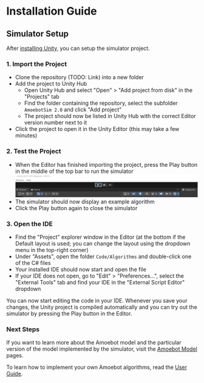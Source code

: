 # Installation Guide

## Simulator Setup

After [installing Unity](unity.md), you can setup the simulator project.

### 1. Import the Project

- Clone the repository (TODO: Link) into a new folder
- Add the project to Unity Hub
	- Open Unity Hub and select "Open" > "Add project from disk" in the "Projects" tab
	- Find the folder containing the repository, select the subfolder `AmoebotSim 2.0` and click "Add project"
	- The project should now be listed in Unity Hub with the correct Editor version number next to it
- Click the project to open it in the Unity Editor (this may take a few minutes)

### 2. Test the Project

- When the Editor has finished importing the project, press the Play button in the middle of the top bar to run the simulator
	![Play Button Image](../images/play_button.png)
- The simulator should now display an example algorithm
- Click the Play button again to close the simulator

### 3. Open the IDE

- Find the "Project" explorer window in the Editor (at the bottom if the Default layout is used; you can change the layout using the dropdown menu in the top-right corner)
- Under "Assets", open the folder `Code/Algorithms` and double-click one of the C# files
- Your installed IDE should now start and open the file
- If your IDE does not open, go to "Edit" > "Preferences...", select the "External Tools" tab and find your IDE in the "External Script Editor" dropdown

You can now start editing the code in your IDE.
Whenever you save your changes, the Unity project is compiled automatically and you can try out the simulator by pressing the Play button in the Editor.


### Next Steps

If you want to learn more about the Amoebot model and the particular version of the model implemented by the simulator, visit the [Amoebot Model](../amoebot_model/home.md) pages.

To learn how to implement your own Amoebot algorithms, read the [User Guide](../user_guide/home.md).
